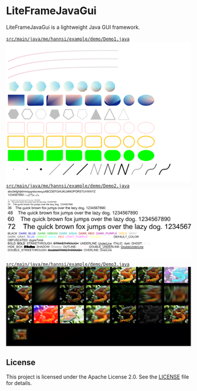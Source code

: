 # LiteFrameJavaGui

LiteFrameJavaGui is a lightweight Java GUI framework.

[
`src/main/java/me/hannsi/example/demo/Demo1.java`](https://github.com/hannsi-to/LFJG-LiteFrameJavaGui/blob/main/src/main/java/me/hannsi/example/demo/Demo1.java)
![alt](https://github.com/hannsi-to/LFJG-LiteFrameJavaGui/blob/main/wiki/Demo1.png)<br>
[
`src/main/java/me/hannsi/example/demo/Demo2.java`](https://github.com/hannsi-to/LFJG-LiteFrameJavaGui/blob/main/src/main/java/me/hannsi/example/demo/Demo2.java)
![alt](https://github.com/hannsi-to/LFJG-LiteFrameJavaGui/blob/main/wiki/Demo2.png)<br>
[
`src/main/java/me/hannsi/example/demo/Demo3.java`](https://github.com/hannsi-to/LFJG-LiteFrameJavaGui/blob/main/src/main/java/me/hannsi/example/demo/Demo3.java)
![alt](https://github.com/hannsi-to/LFJG-LiteFrameJavaGui/blob/main/wiki/Demo3.png)<br>

## License

This project is licensed under the Apache License 2.0. See the [LICENSE](LICENSE) file for details.
